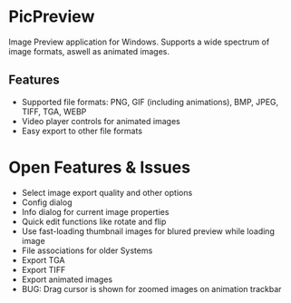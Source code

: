 # PicPreview

Image Preview application for Windows. Supports a wide spectrum of image formats, aswell as animated images.

## Features

- Supported file formats: PNG, GIF (including animations), BMP, JPEG, TIFF, TGA, WEBP
- Video player controls for animated images
- Easy export to other file formats

# Open Features & Issues

- Select image export quality and other options
- Config dialog
- Info dialog for current image properties
- Quick edit functions like rotate and flip
- Use fast-loading thumbnail images for blured preview while loading image
- File associations for older Systems
- Export TGA
- Export TIFF
- Export animated images
- BUG: Drag cursor is shown for zoomed images on animation trackbar